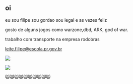 ## oi
eu sou filipe sou gordao sou legal e as vezes feliz

gosto de alguns jogos como warzone,dbd, ARK, god of war.


trabalho com transporte na empresa rodobras 

leite.filipe@escola.pr.gov.br

![](https://media1.tenor.com/m/xjE0jJXWe-EAAAAC/dinheiro-deitado-na-grana.gif)

![](https://media1.tenor.com/m/56MPKrWUTTsAAAAd/wtf-haha.gif)

🙀🙀🙀🙀🙀🙀🙀🙀🙀🙀
